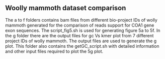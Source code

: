 ## Woolly mammoth dataset comparison
The a to f folders contains bam files from different bio-project IDs of wolly mammoth generated for the comparison of reads support for COA1 gene exon sequences.
The script_fig5.sh is used for generating figure 5a to 5f. 
In the g folder there are the output files for gc Vs kmer plot from 7 different project IDs of wolly mammoth. The output files are used to generate the g plot.
This folder also contains the getGC_script.sh with detailed information and other input files required to plot the 5g plot.
